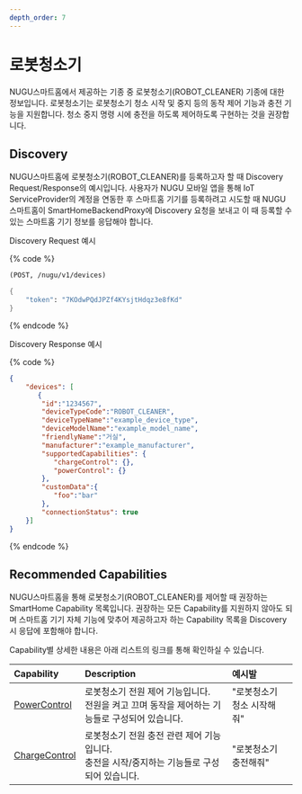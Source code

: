 ```yaml
---
depth_order: 7
---
```


# 로봇청소기

NUGU스마트홈에서 제공하는 기종 중 로봇청소기(ROBOT_CLEANER) 기종에 대한 정보입니다. 로봇청소기는 로봇청소기 청소 시작 및 중지 등의 동작 제어 기능과 충전 기능을 지원합니다. 청소 중지 명령 시에 충전을 하도록 제어하도록 구현하는 것을 권장합니다.

## Discovery

NUGU스마트홈에 로봇청소기(ROBOT_CLEANER)를 등록하고자 할 때 Discovery Request/Response의 예시입니다. 사용자가 NUGU 모바일 앱을 통해 IoT ServiceProvider의 계정을 연동한 후 스마트홈 기기를 등록하려고 시도할 때 NUGU스마트홈이 SmartHomeBackendProxy에 Discovery 요청을 보내고 이 때 등록할 수 있는 스마트홈 기기 정보를 응답해야 합니다.

Discovery Request 예시

{% code %}
```scheme
(POST, /nugu/v1/devices)

{
    "token": "7KOdwPQdJPZf4KYsjtHdqz3e8fKd"
}
```
{% endcode %}

Discovery Response 예시

{% code %}
```json
{
    "devices": [
       {
        "id":"1234567",
        "deviceTypeCode":"ROBOT_CLEANER",
        "deviceTypeName":"example_device_type",
        "deviceModelName":"example_model_name",
        "friendlyName":"거실",
        "manufacturer":"example_manufacturer",
        "supportedCapabilities": {
           "chargeControl": {},
           "powerControl": {}
        },
        "customData":{
           "foo":"bar"
        },
        "connectionStatus": true
    }]
}
```
{% endcode %}

## Recommended Capabilities

NUGU스마트홈을 통해 로봇청소기(ROBOT_CLEANER)를 제어할 때 권장하는 SmartHome Capability 목록입니다. 권장하는 모든 Capability를 지원하지 않아도 되며 스마트홈 기기 자체 기능에 맞추어 제공하고자 하는 Capability 목록을 Discovery 시 응답에 포함해야 합니다.

Capability별 상세한 내용은 아래 리스트의 링크를 통해 확인하실 수 있습니다.

| Capability                                                      | Description                                               | 예시발             |
|:----------------------------------------------------------------|:----------------------------------------------------------|:----------------|
| [PowerControl](../smarthomecapability/powercontrol-interface)   | 로봇청소기 전원 제어 기능입니다.<br/>전원을 켜고 끄며 동작을 제어하는 기능들로 구성되어 있습니다. | "로봇청소기 청소 시작해줘" |
| [ChargeControl](../smarthomecapability/chargecontrol-interface) | 로봇청소기 전원 충전 관련 제어 기능입니다.<br/>충전을 시작/중지하는 기능들로 구성되어 있습니다.  | "로봇청소기 충전해줘"    |

